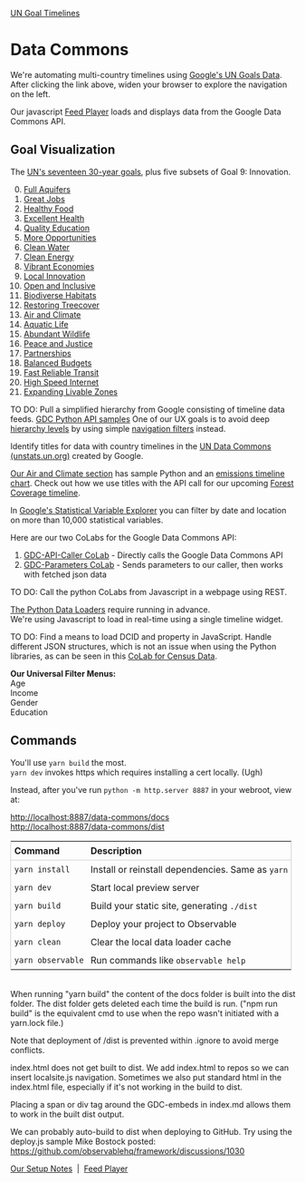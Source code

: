 [UN Goal Timelines](../)
# Data Commons

We're automating multi-country timelines using [Google's UN Goals Data](https://datacommons.org/tools/statvar#s=dc%2Fs%2FUnitedNationsUn&d=dc%2Fd%2FUnitedNationsUn_SdgIndicatorsDatabase).  
After clicking the link above, widen your browser to explore the navigation on the left.

Our javascript [Feed Player](/feed/view/#feed=gdc) loads and displays data from the Google Data Commons API.

## Goal Visualization

The [UN's seventeen 30-year goals](/data-pipeline/international/), plus five subsets of Goal 9: Innovation.

0. [Full Aquifers](water)
1. [Great Jobs](jobs)
2. [Healthy Food](food)
3. [Excellent Health](health)
4. [Quality Education](education)
5. [More Opportunities](opportunities)
6. [Clean Water](water)
7. [Clean Energy](energy)
8. [Vibrant Economies](economy)
9. [Local Innovation](innovation)
10. [Open and Inclusive](open)
11. [Biodiverse Habitats](biodiversity)
12. [Restoring Treecover](conservation)
13. [Air and Climate](air)
14. [Aquatic Life](aquatic)
15. [Abundant Wildlife](wildlife)
16. [Peace and Justice](peace)
17. [Partnerships](partners)
18. [Balanced Budgets](balanced)
19. [Fast Reliable Transit](transit)
20. [High Speed Internet](internet)
21. [Expanding Livable Zones](space)


TO DO: Pull a simplified hierarchy from Google consisting of timeline data feeds. [GDC Python API samples](https://docs.datacommons.org/tutorials/)
One of our UX goals is to avoid deep [hierarchy levels](https://datacommons.org/tools/statvar#s=dc%2Fs%2FUnitedNationsUn&d=dc%2Fd%2FUnitedNationsUn_SdgIndicatorsDatabase&sv=sdg%2FSI_POV_EMP1.AGE--Y15T24) by using simple [navigation filters](#geoview=countries) instead.

Identify titles for data with country timelines in the [UN Data Commons (unstats.un.org)](https://unstats.un.org/UNSDWebsite/undatacommons/sdgs) created by Google.

[Our Air and Climate section](air) has sample Python and an [emissions timeline chart](/data-commons/dist/air/emissions/emission.html).
Check out how we use titles with the API call for our upcoming [Forest Coverage timeline](conservation).

In [Google's Statistical Variable Explorer](https://datacommons.org/tools/statvar) you can filter by date and location on more than 10,000 statistical variables.


Here are our two CoLabs for the Google Data Commons API:
1. [GDC-API-Caller CoLab](https://colab.research.google.com/drive/1phXc8z9IwmG9w83JTU4pXRv6XAV9a8BB?usp=sharing) - Directly calls the Google Data Commons API<!--Anna-->  
2. [GDC-Parameters CoLab](https://colab.research.google.com/drive/1mZC2Pn4oKau9Sz1Q16_qnOK7Tai09uEo?usp=sharing) - Sends parameters to our caller, then works with fetched json data<!--Paul-->

<!--
Copy the GDC-Parameters CoLab and rename it in your goal folder: GDC-Parameters-Air, etc.
-->

TO DO: Call the python CoLabs from Javascript in a webpage using REST.


[The Python Data Loaders](https://docs.datacommons.org/tutorials/) require running in advance.  
We're using Javascript to load in real-time using a single timeline widget.

TO DO: Find a means to load DCID and property in JavaScript. Handle different JSON structures, which is not an issue when using the Python libraries, as can be seen in this [CoLab&nbsp;for&nbsp;Census&nbsp;Data](https://colab.research.google.com/github/datacommonsorg/api-python/blob/master/notebooks/analyzing_census_data.ipynb).


**Our Universal Filter Menus:**  
Age  
Income  
Gender  
Education  
<!--
The gender filter options could be:
- Male and Female (two lines)
- Female Only
- Male Only
- Combined (one line)
-->
<style>
table {
    display: block;
    width: 100%;
    width: max-content;
    max-width: 100%;
    overflow: auto;
    border: 1px solid #ccc;
}
table th {
	text-align: left;
	font-size: 16px;
	padding: 6px;
	border-bottom: 1px solid #ccc;
}
table td {
	padding: 6px;
}
</style>

## Commands

You'll use `yarn build` the most.  
`yarn dev` invokes https which requires installing a cert locally. (Ugh)

Instead, after you've run `python -m http.server 8887` in your webroot, view at:

[http://localhost:8887/data-commons/docs](http://localhost:8887/data-commons/docs/)  
[http://localhost:8887/data-commons/dist](http://localhost:8887/data-commons/dist/)


| Command           | Description                                              |
| ----------------- | -------------------------------------------------------- |
| `yarn install`    | Install or reinstall dependencies. Same as `yarn`        |
| `yarn dev`        | Start local preview server                               |
| `yarn build`      | Build your static site, generating `./dist`              |
| `yarn deploy`     | Deploy your project to Observable                        |
| `yarn clean`      | Clear the local data loader cache                        |
| `yarn observable` | Run commands like `observable help`                      |

<br>
When running "yarn build" the content of the docs folder is built into the dist folder.  The dist folder gets deleted each time the build is run. ("npm run build" is the equivalent cmd to use when the repo wasn't initiated with a yarn.lock file.) 

Note that deployment of /dist is prevented within .ignore to avoid merge conflicts.

index.html does not get built to dist. We add index.html to repos so we can insert localsite.js navigation. Sometimes we also put standard html in the index.html file, especially if it's not working in the build to dist.

Placing a span or div tag around the GDC-embeds in index.md allows them to work in the built dist output.

We can probably auto-build to dist when deploying to GitHub.
Try using the deploy.js sample Mike Bostock posted:
https://github.com/observablehq/framework/discussions/1030

[Our Setup Notes](../) &nbsp;|&nbsp; [Feed Player](/feed/view/#feed=gdc)
